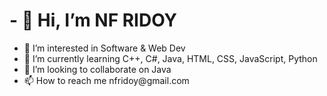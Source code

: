 <h1>- 👋 Hi, I’m NF RIDOY </h1>
<ul>
<li> 👀 I’m interested in Software & Web Dev </li>
<li> 🌱 I’m currently learning C++, C#, Java, HTML, CSS, JavaScript, Python </li>
<li> 💞️ I’m looking to collaborate on Java</li>
<li> 📫 How to reach me nfridoy@gmail.com</li>
</ul>
<!---
NFRIDOY/NFRIDOY is a ✨ special ✨ repository because its `README.md` (this file) appears on your GitHub profile.
You can click the Preview link to take a look at your changes.
--->
